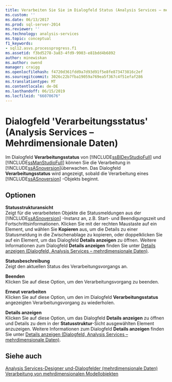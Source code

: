 ```yaml
---
title: Verarbeiten Sie Sie im Dialogfeld Status (Analysis Services – mehrdimensionale Daten) | Microsoft-Dokumentation
ms.custom: ''
ms.date: 06/13/2017
ms.prod: sql-server-2014
ms.reviewer: ''
ms.technology: analysis-services
ms.topic: conceptual
f1_keywords:
- sql12.asvs.processprogress.f1
ms.assetid: f3bd5278-3a83-4fd9-9903-e81bdd4b6892
author: minewiskan
ms.author: owend
manager: craigg
ms.openlocfilehash: f4720d361fdd9a7d93d91f5e8fe873473816c2ef
ms.sourcegitcommit: 3026c22b7fba19059a769ea5f367c4f51efaf286
ms.translationtype: MT
ms.contentlocale: de-DE
ms.lasthandoff: 06/15/2019
ms.locfileid: "66070676"
---
```

# <a name="process-progress-dialog-box-analysis-services---multidimensional-data"></a>Dialogfeld 'Verarbeitungsstatus' (Analysis Services – Mehrdimensionale Daten)
  Im Dialogfeld **Verarbeitungsstatus** von [!INCLUDE[ssBIDevStudioFull](../includes/ssbidevstudiofull-md.md)] und [!INCLUDE[ssManStudioFull](../includes/ssmanstudiofull-md.md)] können Sie die Verarbeitung in [!INCLUDE[ssASnoversion](../includes/ssasnoversion-md.md)]überwachen. Das Dialogfeld **Verarbeitungsstatus** wird angezeigt, sobald die Verarbeitung eines [!INCLUDE[ssASnoversion](../includes/ssasnoversion-md.md)] -Objekts beginnt.  
  
## <a name="options"></a>Optionen  
 **Statusstrukturansicht**  
 Zeigt für die verarbeiteten Objekte die Statusmeldungen aus der [!INCLUDE[ssASnoversion](../includes/ssasnoversion-md.md)] -Instanz an, z.B. Start- und Beendigungszeit und Fortschrittsinformationen. Klicken Sie mit der rechten Maustaste auf ein Element, und wählen Sie **Kopieren** aus, um die Details zu einer Statusmeldung in die Zwischenablage zu kopieren, oder doppelklicken Sie auf ein Element, um das Dialogfeld **Details anzeigen** zu öffnen. Weitere Informationen zum Dialogfeld **Details anzeigen** finden Sie unter [Details anzeigen &#40;Dialogfeld, Analysis Services – mehrdimensionale Daten&#41;](view-details-dialog-box-analysis-services-multidimensional-data.md).  
  
 **Statusbeschreibung**  
 Zeigt den aktuellen Status des Verarbeitungsvorgangs an.  
  
 **Beenden**  
 Klicken Sie auf diese Option, um den Verarbeitungsvorgang zu beenden.  
  
 **Erneut verarbeiten**  
 Klicken Sie auf diese Option, um den im Dialogfeld **Verarbeitungsstatus** angezeigten Verarbeitungsvorgang zu wiederholen.  
  
 **Details anzeigen**  
 Klicken Sie auf diese Option, um das Dialogfeld **Details anzeigen** zu öffnen und Details zu dem in der **Statusstruktur**-Sicht ausgewählten Element anzuzeigen. Weitere Informationen zum Dialogfeld **Details anzeigen** finden Sie unter [Details anzeigen &#40;Dialogfeld, Analysis Services – mehrdimensionale Daten&#41;](view-details-dialog-box-analysis-services-multidimensional-data.md).  
  
## <a name="see-also"></a>Siehe auch  
 [Analysis Services-Designer und-Dialogfelder &#40;mehrdimensionale Daten&#41;](analysis-services-designers-and-dialog-boxes-multidimensional-data.md)   
 [Verarbeitung von mehrdimensionalen Modellobjekten](multidimensional-models/processing-a-multidimensional-model-analysis-services.md)  
  
  
